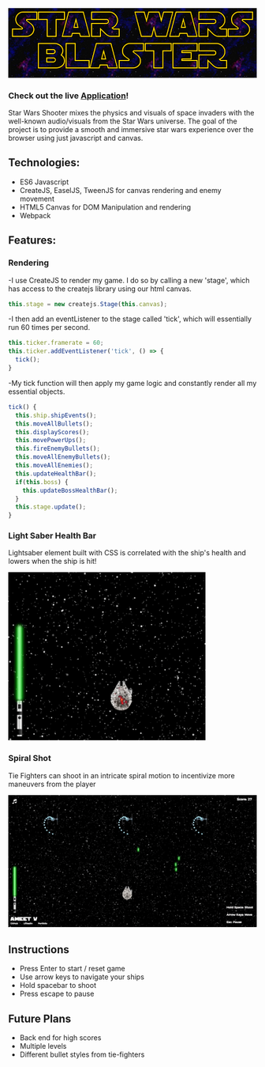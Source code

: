 <img src='https://github.com/ameet01/star-wars-shooter/blob/master/images/maintitle.png' width='600px' />

### Check out the live [Application](http://www.starwarsblaster.tech/)!

Star Wars Shooter mixes the physics and visuals of space invaders with the well-known audio/visuals from the Star Wars universe. The goal of the project is to provide a smooth and immersive star wars experience over the browser using just javascript and canvas.

## Technologies:

* ES6 Javascript
* CreateJS, EaselJS, TweenJS for canvas rendering and enemy movement
* HTML5 Canvas for DOM Manipulation and rendering
* Webpack

## Features:

### Rendering

-I use CreateJS to render my game. I do so by calling a new 'stage', which has access to the createjs library using our html canvas.
```javascript
this.stage = new createjs.Stage(this.canvas);
```

-I then add an eventListener to the stage called 'tick', which will essentially run 60 times per second.
```javascript
this.ticker.framerate = 60;
this.ticker.addEventListener('tick', () => {
  tick();
}
```

-My tick function will then apply my game logic and constantly render all my essential objects.
```javascript
tick() {
  this.ship.shipEvents();
  this.moveAllBullets();
  this.displayScores();
  this.movePowerUps();
  this.fireEnemyBullets();
  this.moveAllEnemyBullets();
  this.moveAllEnemies();
  this.updateHealthBar();
  if(this.boss) {
    this.updateBossHealthBar();
  }
  this.stage.update();
}
```


### Light Saber Health Bar

Lightsaber element built with CSS is correlated with the ship's health and lowers when the ship is hit!

<img src='https://github.com/ameet01/star-wars-shooter/blob/master/docs/lightsaberhealthbar.gif' width='400px'/>

### Spiral Shot

Tie Fighters can shoot in an intricate spiral motion to incentivize more maneuvers from the player

<img src='https://github.com/ameet01/star-wars-shooter/blob/master/docs/spiral.gif' width='600px'/>

## Instructions

* Press Enter to start / reset game
* Use arrow keys to navigate your ships
* Hold spacebar to shoot
* Press escape to pause

## Future Plans

* Back end for high scores
* Multiple levels
* Different bullet styles from tie-fighters
